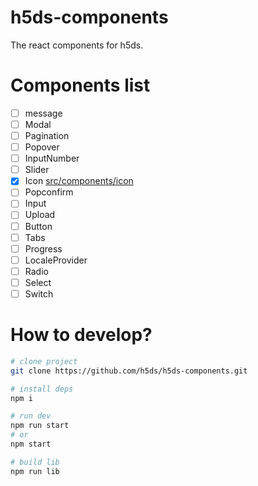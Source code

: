 # h5ds-components

The react components for h5ds.

# Components list

- [ ] message
- [ ] Modal
- [ ] Pagination
- [ ] Popover
- [ ] InputNumber
- [ ] Slider
- [x] Icon [src/components/icon](src/components/icon)
- [ ] Popconfirm
- [ ] Input
- [ ] Upload
- [ ] Button
- [ ] Tabs
- [ ] Progress
- [ ] LocaleProvider
- [ ] Radio
- [ ] Select
- [ ] Switch

# How to develop?

```bash
# clone project
git clone https://github.com/h5ds/h5ds-components.git

# install deps
npm i

# run dev
npm run start
# or
npm start

# build lib
npm run lib
```
